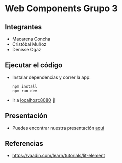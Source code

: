# Web Components Grupo 3

## Integrantes

* Macarena Concha
* Cristóbal Muñoz
* Denisse Ogaz

## Ejecutar el código

* Instalar dependencias y correr la app: 

    ```
    npm install
    npm run dev
    ```
* Ir a [localhost:8080](http://localhost:8080) 🎉

## Presentación

- Puedes encontrar nuestra presentación [aquí](https://docs.google.com/presentation/d/15PsEs3pK0Ml-LksFR0IHoNtQlbz1p5vmqqEWfiPKyMI/edit?usp=sharing)

## Referencias

- https://vaadin.com/learn/tutorials/lit-element 